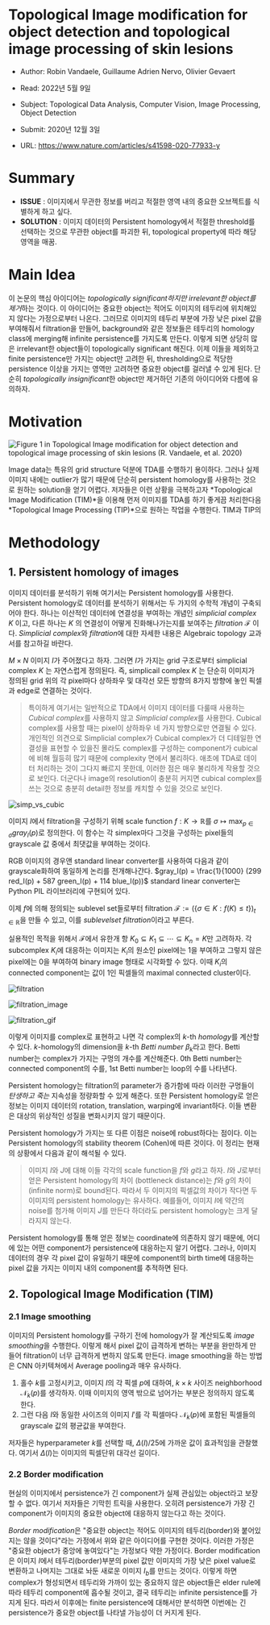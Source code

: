 # Topological Image modification for object detection and topological image processing of skin lesions

- Author: Robin Vandaele, Guillaume Adrien Nervo, Olivier Gevaert

- Read: 2022년 5월 9일

- Subject: Topological Data Analysis, Computer Vision, Image Processing, Object Detection

- Submit: 2020년 12월 3일

- URL: https://www.nature.com/articles/s41598-020-77933-y

# Summary

- **ISSUE** : 이미지에서 무관한 정보를 버리고 적절한 영역 내의 중요한 오브젝트를 식별하게 하고 싶다.
- **SOLUTION** : 이미지 데이터의 Persistent homology에서 적절한 threshold를 선택하는 것으로 무관한 object를 파괴한 뒤, topological property에 따라 해당 영역을 매꿈.


# Main Idea

이 논문의 핵심 아이디어는 *topologically significant하지만 irrelevant한 object를 제거*하는 것이다.
이 아이디어는 중요한 object는 적어도 이미지의 테두리에 위치해있지 않다는 가정으로부터 나온다.
그러므로 이미지의 테두리 부분에 가장 낮은 pixel 값을 부여해줘서 filtration을 만들어, background와 같은 정보들은 테두리의 homology class에 merging해 infinite persistence를 가지도록 만든다. 
이렇게 되면 상당히 많은 irrelevant한 object들이 topologically significant 해진다.
이제 이들을 제외하고 finite persistence만 가지는 object만 고려한 뒤, thresholding으로 적당한 persistence 이상을 가지는 영역만 고려하면 중요한 object를 걸러낼 수 있게 된다.
단순히 *topologically insignificant*한 object만 제거하던 기존의 아이디어와 다름에 유의하자.



# Motivation

![Figure 1 in Topological Image modification for object detection and topological image processing of skin lesions (R. Vandaele, et al. 2020)](https://github.com/SHlee-TDA/Paper-Reviews/blob/main/Topological_image_modification/figure1.png?raw=true)


Image data는 특유의 grid structure 덕분에 TDA를 수행하기 용이하다.
그러나 실제 이미지 내에는 outlier가 많기 때문에 단순히 persistent homology를 사용하는 것으로 원하는 solution을 얻기 어렵다.
저자들은 이런 상황을 극복하고자 *Topological Image Modification (TIM)*을 이용해 먼저 이미지를 TDA를 하기 좋게끔 처리한다음 *Topological Image Processing (TIP)*으로 원하는 작업을 수행한다.
TIM과 TIP의 




# Methodology
## 1. Persistent homology of images

이미지 데이터를 분석하기 위해 여기서는 Persistent homology를 사용한다.
Persistent homology로 데이터를 분석하기 위해서는 두 가지의 수학적 개념이 구축되어야 한다.
하나는 이산적인 데이터에 연결성을 부여하는 개념인 *simplicial complex* $K$ 이고, 다른 하나는 $K$ 의 연결성이 어떻게 진화해나가는지를 보여주는 *filtration* $\mathcal{F}$ 이다. 
*Simplicial complex*와 *filtration*에 대한 자세한 내용은 Algebraic topology 교과서를 참고하길 바란다.

$M\times N$ 이미지 $I$가 주어졌다고 하자. 
그러면 $I$가 가지는 grid 구조로부터 simplicial complex $K$ 는 자연스럽게 정의된다.
즉, simplicail complex $K$ 는 단순히 이미지가 정의된 grid 위의 각 pixel마다 상하좌우 및 대각선 모든 방향의 8가지 방향에 놓인 픽셀과 edge로 연결하는 것이다.


>특이하게 여기서는 일반적으로 TDA에서 이미지 데이터를 다룰때 사용하는 *Cubical complex*를 사용하지 않고 *Simplicial complex*를 사용한다.
>Cubical complex를 사용할 때는 pixel이 상하좌우 네 가지 방향으로만 연결될 수 있다.
>개인적인 의견으로 Simplicial complex가 Cubical complex가 더 디테일한 연결성을 표현할 수 있을진 몰라도 complex를 구성하는 component가 cubical에 비해 월등히 많기 때문에 complexity 면에서 불리하다.
>애초에 TDA로 데이터 처리하는 것이 그다지 빠르지 못한데, 이러한 점은 매우 불리하게 작용할 것으로 보인다.
>더군다나 image의 resolution이 충분히 커지면 cubical complex를 쓰는 것으로 충분히 detail한 정보를 캐치할 수 있을 것으로 보인다.


![simp_vs_cubic](https://github.com/SHlee-TDA/Paper-Reviews/blob/main/Topological_image_modification/cubic_vs_simp.png?raw=true)

이미지 $I$에서 filtration을 구성하기 위해 scale function $f : K \rightarrow \mathbb{R}$를 
$\sigma \mapsto \max_{p\in\sigma} gray_I(p)$로 정의한다. 
이 함수는 각 simplex마다 그것을 구성하는 pixel들의 grayscale 값 중에서 최댓값을 부여하는 것이다.

RGB 이미지의 경우앤 standard linear converter를 사용하여 다음과 같이 grayscale화하여 동일하게 논리를 전개해나간다.
$gray_I(p) = \frac{1}{1000} (299 red_I(p) + 587 green_I(p) + 114 blue_I(p))$
standard linear converter는 Python PIL 라이브러리에 구현되어 있다.

이제 $f$에 의해 정의되는 sublevel set들로부터 filtration $\mathcal{F} := (\left\{\sigma \in K : f(K) \leq t \right\})_{t\in \mathbb{R}}$을 만들 수 있고, 이를 *sublevelset filtration*이라고 부른다.

실용적인 목적을 위해서 $\mathcal{F}$에서 유한개 항 $K_0 \subseteq K_1 \subseteq \cdots \subseteq K_n = K$만 고려하자.
각 subcomplex $K_i$에 대응하는 이미지는 $K_i$의 원소인 pixel에는 1을 부여하고 그렇지 않은 pixel에는 0을 부여하여 binary image 형태로 시각화할 수 있다.
이때 $K_i$의 connected component는 값이 1인 픽셀들의 maximal connected cluster이다.

![filtration](https://github.com/SHlee-TDA/Paper-Reviews/blob/main/Topological_image_modification/filtration.png?raw=true)

![filtration_image](https://github.com/SHlee-TDA/Paper-Reviews/blob/main/Topological_image_modification/filtration_image.png?raw=true)

![filtration_gif](https://github.com/SHlee-TDA/Paper-Reviews/blob/main/Topological_image_modification/filtration.gif?raw=true)


이렇게 이미지를 complex로 표현하고 나면 각 complex의 $k$-th *homology*를 계산할 수 있다.
$k$-homology의 dimension을 $k$-th *Betti number* $\beta_k$라고 한다.
Betti number는 complex가 가지는 구멍의 개수를 계산해준다.
0th Betti number는 connected component의 수를, 1st Betti number는 loop의 수를 나타낸다.

Persistent homology는 filtration의 parameter가 증가함에 따라 이러한 구멍들이 *탄생하고 죽는* 지속성을 정량화할 수 있게 해준다.
또한 Persistent homology로 얻은 정보는 이미지 데이터의 rotation, translation, warping에 invariant하다. 이들 변환은 대상의 위상적인 성질을 변화시키지 않기 때문이다.

Persistent homology가 가지는 또 다른 이점은 noise에 robust하다는 점이다.
이는 Persistent homology의 stability theorem (Cohen)에 따른 것이다.
이 정리는 현재의 상황에서 다음과 같이 해석될 수 있다.

>이미지 $I$와 $J$에 대해 이들 각각의 scale function을 $f$와 $g$라고 하자. 
>$I$와 $J$로부터 얻은 Persistent homology의 차이 (bottleneck distance)는 $f$와 $g$의 차이(infinite norm)로 bound된다.
>따라서 두 이미지의 픽셀값의 차이가 작다면 두 이미지의 persistent homology는 유사하다.
>예를들어, 이미지 $I$에 약간의 noise를 첨가해 이미지 $J$를 만든다 하더라도 persistent homology는 크게 달라지지 않는다.

Persistent homology를 통해 얻은 정보는 coordinate에 의존하지 않기 때문에, 어디에 있는 어떤 component가 persistence에 대응하는지 알기 어렵다.
그러나, 이미지 데이터의 경우 각 pixel 값이 유일하기 때문에 component의 birth time에 대응하는 pixel 값을 가지는 이미지 내의 component를 추적하면 된다.


## 2. Topological Image Modification (TIM)
### 2.1 Image smoothing

이미지의 Persistent homology를 구하기 전에 homology가 잘 계산되도록 *image smoothing*을 수행한다.
이렇게 해서 pixel 값이 급격하게 변하는 부분을 완만하게 만들어 filtration이 너무 급격하게 변하지 않도록 만든다.
image smoothing을 하는 방법은 CNN 아키텍쳐에서 Average pooling과 매우 유사하다.

1. 홀수 $k$를 고정시키고, 이미지 $I$의 각 픽셀 $p$에 대하여, $k\times k$ 사이즈 neighborhood $\mathcal{N}_k(p)$를 생각하자. 이때 이미지의 영역 밖으로 넘어가는 부분은 정의하지 않도록 한다.
2. 그런 다음 $I$와 동일한 사이즈의 이미지 $I'$를 각 픽셀마다 $\mathcal{N}_k(p)$에 포함된 픽셀들의 grayscale 값의 평균값을 부여한다.

저자들은 hyperparameter $k$를 선택할 때, $\Delta(I)/25$에 가까운 값이 효과적임을 관찰했다.
여기서 $\Delta(I)$는 이미지의 픽셀단위 대각선 길이다.

### 2.2 Border modification
현실의 이미지에서 persistence가 긴 component가 실제 관심있는 object라고 보장할 수 없다.
여기서 저자들은 기막힌 트릭을 사용한다.
오히려 persistence가 가장 긴 component가 이미지의 중요한 object에 대응하지 않는다고 하는 것이다.

*Border modification*은 "중요한 object는 적어도 이미지의 테두리(border)와 붙어있지는 않을 것이다"라는 가정에서 위와 같은 아이디어를 구현한 것이다.
이러한 가정은 "중요한 object가 중앙에 놓여있다"는 가정보다 약한 가정이다.
Border modification은 이미지 $I$에서 테두리(border)부분의 pixel 값만 이미지의 가장 낮은 pixel value로 변환하고 나머지는 그대로 놔둔 새로운 이미지 $I_b$를 만드는 것이다.
이렇게 하면 complex가 형성되면서 테두리와 가까이 있는 중요하지 않은 object들은 elder rule에 따라 테두리 component에 흡수될 것이고, 결국 테두리는 infinite persistence를 가지게 된다.
따라서 이후에는 finite persistence에 대해서만 분석하면 이번에는 긴 persistence가 중요한 object를 나타낼 가능성이 더 커지게 된다.



